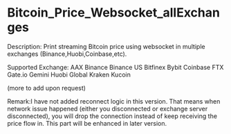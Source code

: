 # Bitcoin_Price_Websocket_allExchanges
Description:
Print streaming Bitcoin price using websocket in multiple exchanges (Binance,Huobi,Coinbase,etc). 

Supported Exchange:
AAX
Binance
Binance US
Bitfinex
Bybit
Coinbase
FTX
Gate.io
Gemini
Huobi Global
Kraken
Kucoin

(more to add upon request)

Remark:I have not added reconnect logic in this version. That means when network issue happened (either you disconnected or exchange server disconnected), you will drop the connection instead of keep receiving the price flow in. This part will be enhanced in later version.
